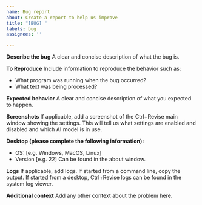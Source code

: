 ```yaml
---
name: Bug report
about: Create a report to help us improve
title: "[BUG] "
labels: bug
assignees: ''

---
```


**Describe the bug**
A clear and concise description of what the bug is.

**To Reproduce**
Include information to reproduce the behavior such as:
* What program was running when the bug occurred?
* What text was being processed?


**Expected behavior**
A clear and concise description of what you expected to happen.

**Screenshots**
If applicable, add a screenshot of the Ctrl+Revise main window showing the settings.
This will tell us what settings are enabled and disabled and which AI model is in use.

**Desktop (please complete the following information):**
- OS: [e.g. Windows, MacOS, Linux]
- Version [e.g. 22] Can be found in the about window.

**Logs**
If applicable, add logs.
If started from a command line, copy the output. If started from a desktop, Ctrl+Revise logs can be found in the system log viewer.

**Additional context**
Add any other context about the problem here.